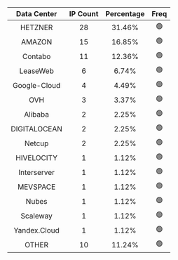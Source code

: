 | Data Center | IP Count | Percentage | Freq |
|:------------:|:--------:|:-----------:|:-----:|
| HETZNER | 28 | 31.46% | 🟢 |
| AMAZON | 15 | 16.85% | 🟢 |
| Contabo | 11 | 12.36% | 🟢 |
| LeaseWeb | 6 | 6.74% | 🟢 |
| Google-Cloud | 4 | 4.49% | 🟢 |
| OVH | 3 | 3.37% | 🟢 |
| Alibaba | 2 | 2.25% | 🟢 |
| DIGITALOCEAN | 2 | 2.25% | 🟢 |
| Netcup | 2 | 2.25% | 🟢 |
| HIVELOCITY | 1 | 1.12% | 🟢 |
| Interserver | 1 | 1.12% | 🟢 |
| MEVSPACE | 1 | 1.12% | 🟢 |
| Nubes | 1 | 1.12% | 🟢 |
| Scaleway | 1 | 1.12% | 🟢 |
| Yandex.Cloud | 1 | 1.12% | 🟢 |
| OTHER | 10 | 11.24% | 🟢 |